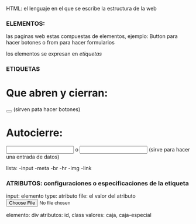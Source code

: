 HTML: el lenguaje en el que se escribe la estructura de la web 

### ELEMENTOS:

las paginas web estas compuestas de elementos, ejemplo: Button para hacer botones o from para hacer formularios 

los elementos se expresan en *etiquetas*

### ETIQUETAS

# Que abren y cierran:

<button></button> (sirven pata hacer botones)

# Autocierre:

<input > o <input/> (sirve para hacer una entrada de datos)

lista:
-input
-meta
-br
-hr
-img
-link

### ATRIBUTOS: configuraciones o especificaciones de la etiqueta

input: elemento
type: atributo
file: el valor del atributo
<input required type="file">

elemento: div
atributos: id, class
valores: caja, caja-especial
<dove id='caja' class='caja-especial'></div>